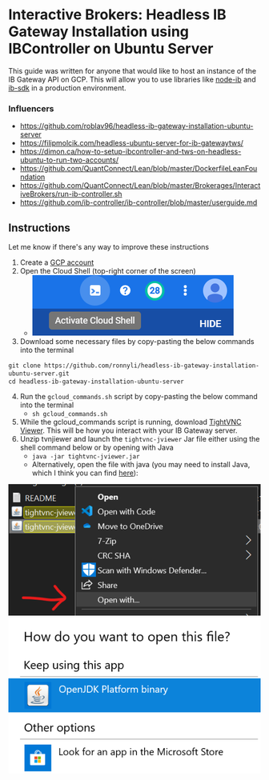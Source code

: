 # Interactive Brokers: Headless IB Gateway Installation using IBController on Ubuntu Server

This guide was written for anyone that would like to host an instance of the IB Gateway API on GCP. This will allow you to use libraries like [node-ib](https://github.com/pilwon/node-ib) and [ib-sdk](https://github.com/triploc/ib-sdk) in a production environment.

### Influencers
- https://github.com/roblav96/headless-ib-gateway-installation-ubuntu-server
- https://filipmolcik.com/headless-ubuntu-server-for-ib-gatewaytws/
- https://dimon.ca/how-to-setup-ibcontroller-and-tws-on-headless-ubuntu-to-run-two-accounts/
- https://github.com/QuantConnect/Lean/blob/master/DockerfileLeanFoundation
- https://github.com/QuantConnect/Lean/blob/master/Brokerages/InteractiveBrokers/run-ib-controller.sh
- https://github.com/ib-controller/ib-controller/blob/master/userguide.md

## Instructions
Let me know if there's any way to improve these instructions
1. Create a [GCP account](https://cloud.google.com/)
1. Open the Cloud Shell (top-right corner of the screen)
	- ![Cloud Shell](images/tutorial/activate_cloud_shell.png)
1. Download some necessary files by copy-pasting the below commands into the terminal
```
git clone https://github.com/ronnyli/headless-ib-gateway-installation-ubuntu-server.git
cd headless-ib-gateway-installation-ubuntu-server
```
4. Run the `gcloud_commands.sh` script by copy-pasting the below command into the terminal
	- `sh gcloud_commands.sh`
1. While the gcloud_commands script is running, download [TightVNC Viewer](http://www.tightvnc.com/download/2.8.3/tvnjviewer-2.8.3-bin-gnugpl.zip). This will be how you interact with your IB Gateway server.
1. Unzip tvnjiewer and launch the `tightvnc-jviewer` Jar file either using the shell command below or by opening with Java
	- `java -jar tightvnc-jviewer.jar`
	- Alternatively, open the file with java (you may need to install Java, which I think you can find [here](https://java.com/en/download/help/download_options.xml)):

![Open with Java](images/tutorial/tightvnc_jviewer_open_with.png)
![Open with Java](images/tutorial/tightvnc_jviewer_open_with_java.png)
